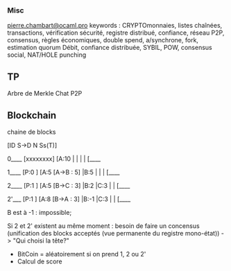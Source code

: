 ### Misc

pierre.chambart@ocaml.pro
keywords :
CRYPTOmonnaies, listes chaînées, transactions, vérification sécurité, registre distribué, confiance, réseau P2P, consensus, règles économiques, double spend, a/synchrone, fork, estimation quorum
Débit, confiance distribuée, SYBIL, POW, consensus social, NAT/HOLE punching

## TP
Arbre de Merkle
Chat P2P


## Blockchain
chaine de blocks

[ID S->D N Ss(T)]

0____     [xxxxxxxx]
[A:10
|
|
|
|
[____

1____     [P:0     ]
[A:5      [A->B : 5]
|B:5
|
|
|
[____


2____     [P:1     ]
[A:5      [B->C : 3]
|B:2
|C:3
|
|
[____


2'___     [P:1     ]
[A:8      [B->A : 3]
|B:-1
|C:3
|
|
[____

B est à -1 : impossible;

Si 2 et 2' existent au même moment : besoin de faire un concensus (unification des blocks acceptés (vue permanente du registre mono-état))
-> "Qui choisi la tête?"
- BitCoin = aléatoirement si on prend 1, 2 ou 2'
- Calcul de score
